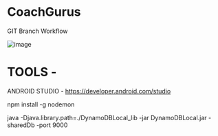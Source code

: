 # CoachGurus

GIT Branch Workflow

![image](https://user-images.githubusercontent.com/107014620/172281264-ac2f5a9a-4316-43d0-bbaa-cdb9cf0798d0.png)

# TOOLS - 

ANDROID STUDIO - https://developer.android.com/studio


npm install -g nodemon

java -Djava.library.path=./DynamoDBLocal_lib -jar DynamoDBLocal.jar -sharedDb -port 9000
